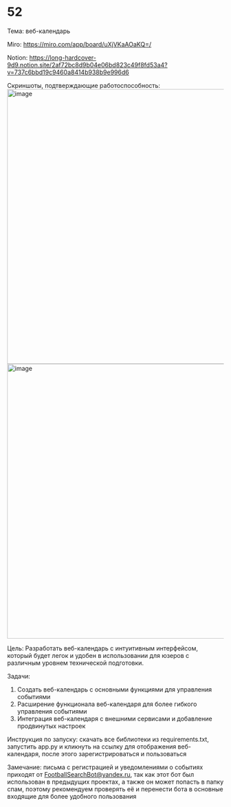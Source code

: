 # 52
Тема: веб-календарь

Miro: https://miro.com/app/board/uXjVKaAOaKQ=/

Notion: https://long-hardcover-9d9.notion.site/2af72bc8d9b04e06bd823c49f8fd53a4?v=737c6bbd19c9460a8414b938b9e996d6

Скриншоты, подтверждающие работоспособность:
<img width="640" alt="image" src="https://github.com/nuledro4/52/blob/main/pictures/month.png">
<img width="640" alt="image" src="https://github.com/nuledro4/52/blob/main/pictures/day.png">

Цель: Разработать веб-календарь с интуитивным интерфейсом, который будет легок и удобен в использовании для юзеров с различным уровнем технической подготовки.  

Задачи: 
1) Создать веб-календарь с основными функциями для управления событиями
2) Расширение функционала веб-календаря для более гибкого управления событиями
3) Интеграция веб-календаря с внешними сервисами и добавление продвинутых настроек

Инструкция по запуску: скачать все библиотеки из requirements.txt, запустить app.py и кликнуть на ссылку для отображения веб-календаря, после этого зарегистрироваться и пользоваться 

Замечание: письма с регистрацией и уведомлениями о событиях приходят от FootballSearchBot@yandex.ru, так как этот бот был использован в предыдущих проектах, а также он может попасть в папку спам, поэтому рекомендуем проверять её и перенести бота в основные входящие для более удобного пользования 
